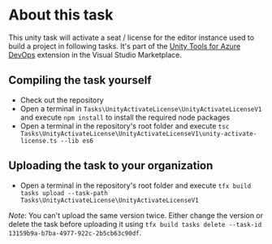 # About this task

This unity task will activate a seat / license for the editor instance used to build a project in following tasks.
It's part of the [Unity Tools for Azure DevOps](https://marketplace.visualstudio.com/items?itemName=DinomiteStudios.64e90d50-a9c0-11e8-a356-d3eab7857116) extension in the Visual Studio Marketplace.

## Compiling the task yourself

- Check out the repository
- Open a terminal in `Tasks\UnityActivateLicense\UnityActivateLicenseV1` and execute `npm install` to install the required node packages
- Open a terminal in the repository's root folder and execute `tsc Tasks\UnityActivateLicense\UnityActivateLicenseV1\unity-activate-license.ts --lib es6`

## Uploading the task to your organization

- Open a terminal in the repository's root folder and execute `tfx build tasks upload --task-path Tasks\UnityActivateLicense\UnityActivateLicenseV1`

*Note*: You can't upload the same version twice. Either change the version or delete the task before uploading it using `tfx build tasks delete --task-id 13159b9a-b7ba-4977-922c-2b5cb63c90df`.